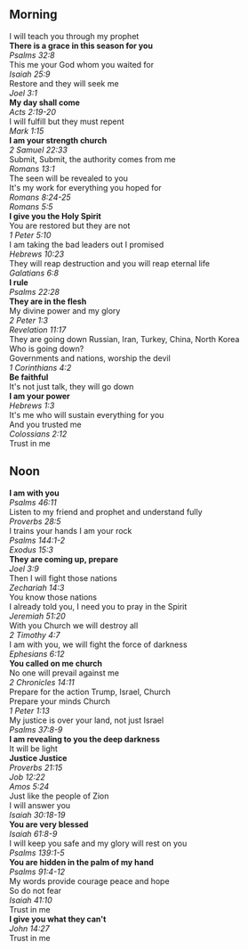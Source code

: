 ## Morning
I will teach you through my prophet  
**There is a grace in this season for you**  
_Psalms 32:8_  
This me your God whom you waited for  
_Isaiah 25:9_  
Restore and they will seek me  
_Joel 3:1_  
**My day shall come**  
_Acts 2:19-20_  
I will fulfill but they must repent  
_Mark 1:15_  
**I am your strength church**  
_2 Samuel 22:33_  
Submit, Submit, the authority comes from me  
_Romans 13:1_  
The seen will be revealed to you  
It's my work for everything you hoped for  
_Romans 8:24-25_  
_Romans 5:5_  
**I give you the Holy Spirit**  
You are restored but they are not  
_1 Peter 5:10_  
I am taking the bad leaders out I promised  
_Hebrews 10:23_  
They will reap destruction and you will reap eternal life  
_Galatians 6:8_  
**I rule**  
_Psalms 22:28_  
**They are in the flesh**  
My divine power and my glory  
_2 Peter 1:3_  
_Revelation 11:17_  
They are going down Russian, Iran, Turkey, China, North Korea  
Who is going down?  
Governments and nations, worship the devil  
_1 Corinthians 4:2_  
**Be faithful**  
It's not just talk, they will go down  
**I am your power**  
_Hebrews 1:3_  
It's me who will sustain everything for you  
And you trusted me  
_Colossians 2:12_  
Trust in me

## Noon
**I am with you**  
_Psalms 46:11_  
Listen to my friend and prophet and understand fully  
_Proverbs 28:5_  
I trains your hands I am your rock  
_Psalms 144:1-2_  
_Exodus 15:3_  
**They are coming up, prepare**  
_Joel 3:9_  
Then I will fight those nations  
_Zechariah 14:3_  
You know those nations  
I already told you, I need you to pray in the Spirit  
_Jeremiah 51:20_  
With you Church we will destroy all  
_2 Timothy 4:7_  
I am with you, we will fight the force of darkness  
_Ephesians 6:12_  
**You called on me church**  
No one will prevail against me  
_2 Chronicles 14:11_  
Prepare for the action Trump, Israel, Church  
Prepare your minds Church  
_1 Peter 1:13_  
My justice is over your land, not just Israel  
_Psalms 37:8-9_  
**I am revealing to you the deep darkness**  
It will be light  
**Justice Justice**  
_Proverbs 21:15_  
_Job 12:22_  
_Amos 5:24_  
Just like the people of Zion  
I will answer you  
_Isaiah 30:18-19_  
**You are very blessed**  
_Isaiah 61:8-9_  
I will keep you safe and my glory will rest on you  
_Psalms 139:1-5_  
**You are hidden in the palm of my hand**  
_Psalms 91:4-12_  
My words provide courage peace and hope  
So do not fear  
_Isaiah 41:10_  
Trust in me  
**I give you what they can't**  
_John 14:27_  
Trust in me  